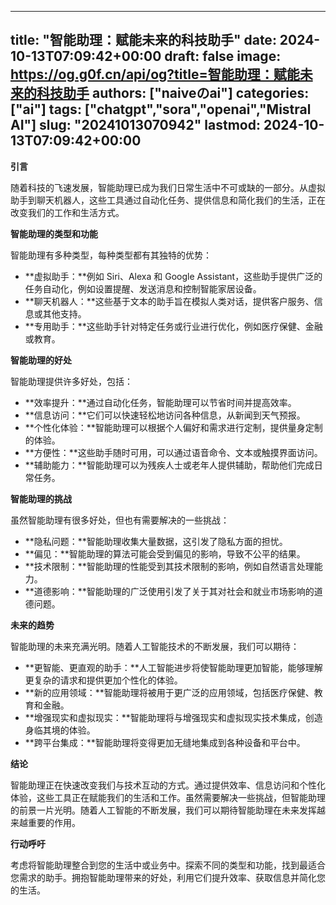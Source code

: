
---
title: "智能助理：赋能未来的科技助手"
date: 2024-10-13T07:09:42+00:00
draft: false
image: https://og.g0f.cn/api/og?title=智能助理：赋能未来的科技助手
authors: ["naiveのai"]
categories: ["ai"]
tags: ["chatgpt","sora","openai","Mistral AI"]
slug: "20241013070942"
lastmod: 2024-10-13T07:09:42+00:00
---
**引言**

随着科技的飞速发展，智能助理已成为我们日常生活中不可或缺的一部分。从虚拟助手到聊天机器人，这些工具通过自动化任务、提供信息和简化我们的生活，正在改变我们的工作和生活方式。

**智能助理的类型和功能**

智能助理有多种类型，每种类型都有其独特的优势：

* **虚拟助手：**例如 Siri、Alexa 和 Google Assistant，这些助手提供广泛的任务自动化，例如设置提醒、发送消息和控制智能家居设备。
* **聊天机器人：**这些基于文本的助手旨在模拟人类对话，提供客户服务、信息或其他支持。
* **专用助手：**这些助手针对特定任务或行业进行优化，例如医疗保健、金融或教育。

**智能助理的好处**

智能助理提供许多好处，包括：

* **效率提升：**通过自动化任务，智能助理可以节省时间并提高效率。
* **信息访问：**它们可以快速轻松地访问各种信息，从新闻到天气预报。
* **个性化体验：**智能助理可以根据个人偏好和需求进行定制，提供量身定制的体验。
* **方便性：**这些助手随时可用，可以通过语音命令、文本或触摸界面访问。
* **辅助能力：**智能助理可以为残疾人士或老年人提供辅助，帮助他们完成日常任务。

**智能助理的挑战**

虽然智能助理有很多好处，但也有需要解决的一些挑战：

* **隐私问题：**智能助理收集大量数据，这引发了隐私方面的担忧。
* **偏见：**智能助理的算法可能会受到偏见的影响，导致不公平的结果。
* **技术限制：**智能助理的性能受到其技术限制的影响，例如自然语言处理能力。
* **道德影响：**智能助理的广泛使用引发了关于其对社会和就业市场影响的道德问题。

**未来的趋势**

智能助理的未来充满光明。随着人工智能技术的不断发展，我们可以期待：

* **更智能、更直观的助手：**人工智能进步将使智能助理更加智能，能够理解更复杂的请求和提供更加个性化的体验。
* **新的应用领域：**智能助理将被用于更广泛的应用领域，包括医疗保健、教育和金融。
* **增强现实和虚拟现实：**智能助理将与增强现实和虚拟现实技术集成，创造身临其境的体验。
* **跨平台集成：**智能助理将变得更加无缝地集成到各种设备和平台中。

**结论**

智能助理正在快速改变我们与技术互动的方式。通过提供效率、信息访问和个性化体验，这些工具正在赋能我们的生活和工作。虽然需要解决一些挑战，但智能助理的前景一片光明。随着人工智能的不断发展，我们可以期待智能助理在未来发挥越来越重要的作用。

**行动呼吁**

考虑将智能助理整合到您的生活中或业务中。探索不同的类型和功能，找到最适合您需求的助手。拥抱智能助理带来的好处，利用它们提升效率、获取信息并简化您的生活。